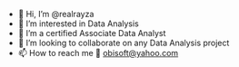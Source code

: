 - 👋 Hi, I’m @realrayza
- 👀 I’m interested in Data Analysis
- 🌱 I’m a certified Associate Data Analyst
- 💞️ I’m looking to collaborate on any Data Analysis project
- 📫 How to reach me 📧 obisoft@yahoo.com


<!---
realrayza/realrayza is a ✨ special ✨ repository because its `README.md` (this file) appears on your GitHub profile.
You can click the Preview link to take a look at your changes.
--->
